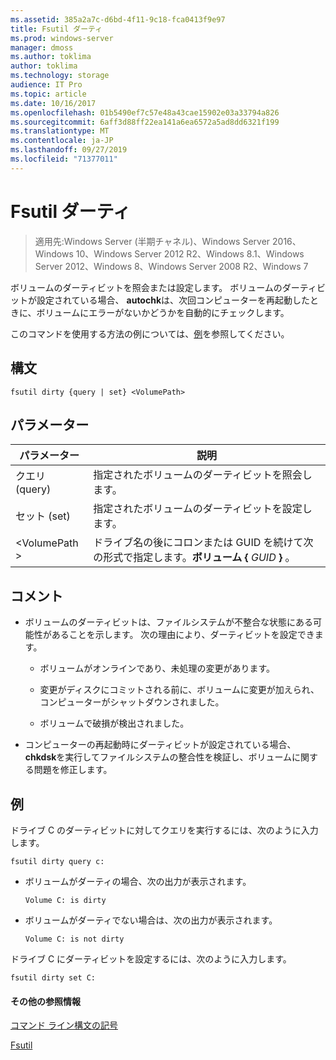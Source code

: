 ```yaml
---
ms.assetid: 385a2a7c-d6bd-4f11-9c18-fca0413f9e97
title: Fsutil ダーティ
ms.prod: windows-server
manager: dmoss
ms.author: toklima
author: toklima
ms.technology: storage
audience: IT Pro
ms.topic: article
ms.date: 10/16/2017
ms.openlocfilehash: 01b5490ef7c57e48a43cae15902e03a33794a826
ms.sourcegitcommit: 6aff3d88ff22ea141a6ea6572a5ad8dd6321f199
ms.translationtype: MT
ms.contentlocale: ja-JP
ms.lasthandoff: 09/27/2019
ms.locfileid: "71377011"
---
```

# <a name="fsutil-dirty"></a>Fsutil ダーティ
>適用先:Windows Server (半期チャネル)、Windows Server 2016、Windows 10、Windows Server 2012 R2、Windows 8.1、Windows Server 2012、Windows 8、Windows Server 2008 R2、Windows 7

ボリュームのダーティビットを照会または設定します。 ボリュームのダーティビットが設定されている場合、 **autochk**は、次回コンピューターを再起動したときに、ボリュームにエラーがないかどうかを自動的にチェックします。

このコマンドを使用する方法の例については、[例](#BKMK_examples)を参照してください。

## <a name="syntax"></a>構文

```
fsutil dirty {query | set} <VolumePath>
```

## <a name="parameters"></a>パラメーター

|   パラメーター   |                                                 説明                                                  |
|---------------|--------------------------------------------------------------------------------------------------------------|
|     クエリ (query)     |                                  指定されたボリュームのダーティビットを照会します。                                   |
|      セット (set)      |                                    指定されたボリュームのダーティビットを設定します。                                    |
| \<VolumePath > | ドライブ名の後にコロンまたは GUID を続けて次の形式で指定します。**ボリューム {** <em>GUID</em> **}** 。 |

## <a name="remarks"></a>コメント

-   ボリュームのダーティビットは、ファイルシステムが不整合な状態にある可能性があることを示します。 次の理由により、ダーティビットを設定できます。

    -   ボリュームがオンラインであり、未処理の変更があります。

    -   変更がディスクにコミットされる前に、ボリュームに変更が加えられ、コンピューターがシャットダウンされました。

    -   ボリュームで破損が検出されました。

-   コンピューターの再起動時にダーティビットが設定されている場合、 **chkdsk**を実行してファイルシステムの整合性を検証し、ボリュームに関する問題を修正します。

## <a name="BKMK_examples"></a>例
ドライブ C のダーティビットに対してクエリを実行するには、次のように入力します。

```
fsutil dirty query c:
```

-   ボリュームがダーティの場合、次の出力が表示されます。

    `Volume C: is dirty`

-   ボリュームがダーティでない場合は、次の出力が表示されます。

    `Volume C: is not dirty`

ドライブ C にダーティビットを設定するには、次のように入力します。

```
fsutil dirty set C:
```

#### <a name="additional-references"></a>その他の参照情報
[コマンド ライン構文の記号](Command-Line-Syntax-Key.md)

[Fsutil](Fsutil.md)


